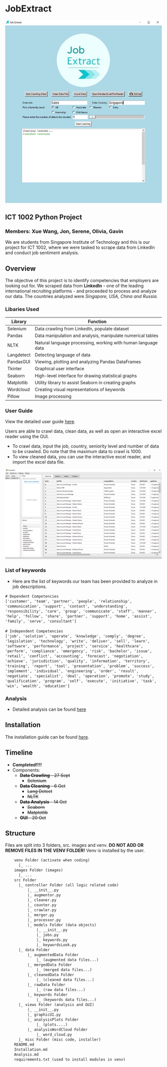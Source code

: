 # JobExtract

![JobExtract Graphic User Interface](./images/GUI_README.PNG)

## ICT 1002 Python Project

### Members: Xue Wang, Jon, Serene, Olivia, Gavin

We are students from Singapore Institute of Technology and this is our project for ICT 1002, where we were tasked to scrape data from LinkedIn and conduct job sentiment analysis.

## Overview

The objective of this project is to identify competencies that employers are looking out for. We scraped data from **LinkedIn** - one of the leading international recruiting platforms - and proceeded to process and analyze our data. The countries analyzed were _Singapore, USA, China and Russia._

### Libaries Used

| Library    | Function                                                      |
| ---------- | ------------------------------------------------------------- |
| Selenium   | Data crawling from LinkedIn, populate dataset                 |
| Pandas     | Data manipulation and analysis, manipulate numerical tables   |
| NLTK       | Natural language processing, working with human language data |
| Langdetect | Detecting language of data                                    |
| PandasGUI  | Viewing, plotting and analyzing Pandas DataFrames             |
| Tkinter    | Graphical user interface                                      |
| Seaborn    | High-level interface for drawing statistical graphs           |
| Matplotlib | Utility library to assist Seaborn in creating graphs          |
| Wordcloud  | Creating visual representations of keywords                   |
| Pillow     | Image processing                                              |

### User Guide

View the detailed user guide [here](./UserGuide.md). <br/>

Users are able to crawl data, clean data, as well as open an interactive excel reader using the GUI.

- To crawl data, input the job, country, seniority level and number of data to be crawled. Do note that the maximum data to crawl is 1000.
- To view cleaned data, you can use the interactive excel reader, and import the excel data file.

![Interactive Excel Reader](./images/PandasGUIViewer.PNG)

### List of keywords

- Here are the list of keywords our team has been provided to analyze in job descriptions.

```
# Dependent Competencies
['customer', 'team', 'partner', 'people', 'relationship', 'communication', 'support', 'contact', 'understanding', 'responsibility', 'care', 'group', 'communicate', 'staff', 'manner', 'help', 'follow', 'share', 'partner', 'support', 'home', 'assist', 'family', 'serve', 'consultant']

# Independent Competencies
['job', 'solution', 'operate', 'knowledge', 'comply', 'degree', 'legislation', 'technology', 'write', 'deliver', 'sell', 'learn', 'software', 'performance', 'project', 'service', 'healthcare', 'perform', 'compliance', 'emergency', 'risk', 'bachelor', 'issue', 'retail', 'conflict', 'accounting', 'forecast', 'negotiation', 'achieve', 'jurisdiction', 'quality', 'information', 'territory', 'training', 'report', 'tool', 'presentation', 'problem', 'success', 'implement', 'individual', 'engineering', 'order', 'result', 'negotiate', 'specialist', 'deal', 'operation', 'promote', 'study', 'qualification', 'program', 'self', 'execute', 'initiative', 'task', 'win', 'wealth', 'education']
```

### Analysis

- Detailed analysis can be found [here](./Analysis.md)

## Installation

The installation guide can be found [here](./Installation.md).

## Timeline

- **Completed!!!!**
- Components:
  - ~~**Data Crawling** - 27 Sept~~
    - ~~Selenium~~
  - ~~**Data Cleaning** - 6 Oct~~
    - ~~Lang Detect~~
    - ~~NLTK~~
  - ~~**Data Analysis** - 14 Oct~~
    - ~~Seaborn~~
    - ~~Matplotlib~~
  - ~~**GUI** - 20 Oct~~

## Structure

Files are split into 3 folders, src. images and venv. **DO NOT ADD OR REMOVE FILES IN THE VENV FOLDER!** Venv is installed by the user.

```
    venv Folder (activate when coding)
      |_ ...
    images Folder (images)
      |_ ...
    src Folder
      |_ controller Folder (all logic related code)
          |_ __init__.py
          |_ augmentor.py
          |_ cleaner.py
          |_ counter.py
          |_ crawler.py
          |_ merger.py
          |_ processor.py
          |_ models Folder (data objects)
              |_ __init__.py
              |_ jobs.py
              |_ keywords.py
              |_ keywordsLook.py
      |_ data Folder
          |_ augmentedData Folder
              |_ (augmented data files...)
          |_ mergedData Folder
              |_ (merged data files...)
          |_ cleanedData Folder
              |_ (cleaned data files...)
          |_ rawData Folder
              |_ (raw data files...)
          |_ keywords Folder
              |_ (keywords data files...)
      |_ views Folder (analysis and GUI)
          |_ __init__.py
          |_ graphicUI.py
          |_ analysisPlots Folder
              |_ (plots....)
          |_ analysisWordCloud Folder
              |_ word_cloud.py
      |_ misc Folder (misc code, installer)
    README.md
    Installation.md
    Analysis.md
    requirements.txt (used to install modules in venv)
```

